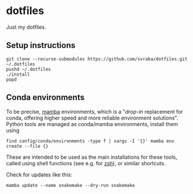 # dotfiles

Just my dotfiles.

## Setup instructions

``` shell
git clone --recurse-submodules https://github.com/svraka/dotfiles.git ~/.dotfiles
pushd ~/.dotfiles
./install
popd
```

## Conda environments

To be precise, [mamba](https://mamba.readthedocs.io/en/latest/index.html) environments, which is a "*drop-in* replacement for conda, offering higher speed and more reliable environment solutions". Python tools are managed as conda/mamba environments, install them using

```
find config/conda/environments -type f | xargs -I '{}' mamba env create --file {}
```

These are intended to be used as the main installations for these tools, called using
shell functions (see e.g. for [zsh](config/zsh/oh-my-zsh-custom/plugins/svraka-functions/svraka-functions.zsh)), or
similar shortcuts.

Check for updates like this:

```
mamba update --name snakemake --dry-run snakemake
```
